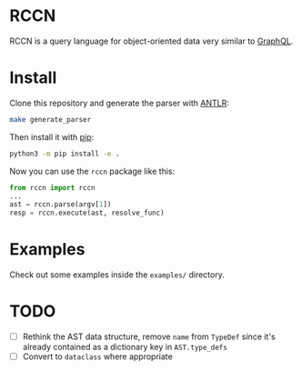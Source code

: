 # RCCN

RCCN is a query language for object-oriented data very similar to [GraphQL](https://graphql.org).

# Install

Clone this repository and generate the parser with [ANTLR](https://www.antlr.org/):

``` sh
make generate_parser
```

Then install it with [pip](https://packaging.python.org/en/latest/tutorials/installing-packages/#installing-from-a-local-src-tree):

``` sh
python3 -m pip install -e .
```

Now you can use the `rccn` package like this:

``` python
from rccn import rccn
...
ast = rccn.parse(argv[1])
resp = rccn.execute(ast, resolve_func)
```

# Examples

Check out some examples inside the `examples/` directory.

# TODO

- [ ] Rethink the AST data structure,
    remove `name` from `TypeDef` since it's already contained as a dictionary key in `AST.type_defs`
- [ ] Convert to `dataclass` where appropriate
